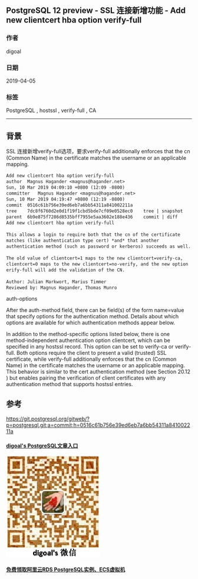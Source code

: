 ## PostgreSQL 12 preview - SSL 连接新增功能 - Add new clientcert hba option verify-full  
                                                                                                  
### 作者                                                                                                  
digoal                                                                                                  
                                                                                                  
### 日期                                                                                                  
2019-04-05                                                                                                  
                                                                                                  
### 标签                                                                                                  
PostgreSQL , hostssl , verify-full , CA  
                 
----                                                                                            
                                                                                              
## 背景       
SSL 连接新增verify-full选项，要求verify-full additionally enforces that the cn (Common Name) in the certificate matches the username or an applicable mapping.  
  
```  
Add new clientcert hba option verify-full  
author	Magnus Hagander <magnus@hagander.net>	  
Sun, 10 Mar 2019 04:09:10 +0800 (12:09 -0800)  
committer	Magnus Hagander <magnus@hagander.net>	  
Sun, 10 Mar 2019 04:19:47 +0800 (12:19 -0800)  
commit	0516c61b756e39ed6eb7a6bb54311a841002211a  
tree	7dc8f6760d2e0d1f19f1cbd5bde7cf09e0528ec0	tree | snapshot  
parent	6b9e875f7286d8535bff7955e5aa3602e188e436	commit | diff  
Add new clientcert hba option verify-full  
  
This allows a login to require both that the cn of the certificate  
matches (like authentication type cert) *and* that another  
authentication method (such as password or kerberos) succeeds as well.  
  
The old value of clientcert=1 maps to the new clientcert=verify-ca,  
clientcert=0 maps to the new clientcert=no-verify, and the new option  
erify-full will add the validation of the CN.  
  
Author: Julian Markwort, Marius Timmer  
Reviewed by: Magnus Hagander, Thomas Munro  
```  
  
auth-options  
  
After the auth-method field, there can be field(s) of the form name=value that specify options for the authentication method. Details about which options are available for which authentication methods appear below.  
  
In addition to the method-specific options listed below, there is one method-independent authentication option clientcert, which can be specified in any hostssl record. This option can be set to verify-ca or verify-full. Both options require the client to present a valid (trusted) SSL certificate, while verify-full additionally enforces that the cn (Common Name) in the certificate matches the username or an applicable mapping. This behavior is similar to the cert authentication method (see Section 20.12 ) but enables pairing the verification of client certificates with any authentication method that supports hostssl entries.  
    
## 参考  
https://git.postgresql.org/gitweb/?p=postgresql.git;a=commit;h=0516c61b756e39ed6eb7a6bb54311a841002211a  
  
  
  
  
  
  
  
  
  
  
  
  
#### [digoal's PostgreSQL文章入口](https://github.com/digoal/blog/blob/master/README.md "22709685feb7cab07d30f30387f0a9ae")
  
  
![digoal's weixin](../pic/digoal_weixin.jpg "f7ad92eeba24523fd47a6e1a0e691b59")
  
  
  
  
  
  
  
  
#### [免费领取阿里云RDS PostgreSQL实例、ECS虚拟机](https://www.aliyun.com/database/postgresqlactivity "57258f76c37864c6e6d23383d05714ea")
  
